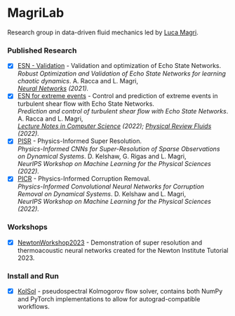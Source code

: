 # MagriLab
Research group in data-driven fluid mechanics led by [Luca Magri](https://magrilab.ae.ic.ac.uk/). 

### **Published Research**
- [x] [ESN - Validation](https://github.com/MagriLab/Robust-Validation-ESN) - Validation and optimization of Echo State Networks.
<br> *Robust Optimization and Validation of Echo State Networks for learning chaotic dynamics*. A. Racca and L. Magri, 
<br> *[Neural Networks](https://doi.org/10.1016/j.neunet.2021.05.004) (2021).*
- [x] [ESN for extreme events](https://github.com/MagriLab/ESN-MFE) - Control and prediction of extreme events in turbulent shear flow with Echo State Networks.
<br> *Prediction and control of turbulent shear flow with Echo State Networks*. A. Racca and L. Magri, 
<br> *[Lecture Notes in Computer Science](https://doi.org/10.1007/978-3-031-08757-8_58) (2022); [Physical Review Fluids](https://doi.org/10.1103/PhysRevFluids.7.104402) (2022).*
- [x] [PISR](https://github.com/MagriLab/PISR) - Physics-Informed Super Resolution.
<br> *Physics-Informed CNNs for Super-Resolution of Sparse Observations on Dynamical Systems*. D. Kelshaw, G. Rigas and L. Magri, 
<br> *NeurIPS Workshop on Machine Learning for the Physical Sciences (2022).*
- [x] [PICR](https://github.com/MagriLab/PICR) - Physics-Informed Corruption Removal.
<br> *Physics-Informed Convolutional Neural Networks for Corruption Removal on Dynamical Systems*. D. Kelshaw and L. Magri, 
<br> *NeurIPS Workshop on Machine Learning for the Physical Sciences (2022).*

### **Workshops**
- [x] [NewtonWorkshop2023](https://github.com/MagriLab/NewtonWorkshop2023) - Demonstration of super resolution and thermoacoustic neural networks created for the Newton Institute Tutorial 2023.

### **Install and Run**
- [x] [KolSol](https://github.com/MagriLab/KolSol) - pseudospectral Kolmogorov flow solver, contains both NumPy and PyTorch implementations to allow for autograd-compatible workflows. 
